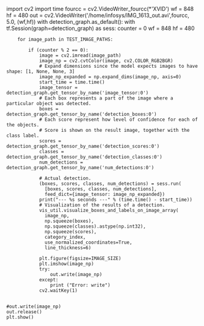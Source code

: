 import cv2
import time
fourcc = cv2.VideoWriter_fourcc(*'XVID')
wf = 848
hf = 480
out = cv2.VideoWriter('/home/infosys/IMG_1613_out.avi',fourcc, 5.0, (wf,hf))
with detection_graph.as_default():
    with tf.Session(graph=detection_graph) as sess:
        counter = 0
        wf = 848
        hf = 480
        

        for image_path in TEST_IMAGE_PATHS:
            
            if (counter % 2 == 0):
                image = cv2.imread(image_path)
                image_np = cv2.cvtColor(image, cv2.COLOR_RGB2BGR) 
                # Expand dimensions since the model expects images to have shape: [1, None, None, 3]
                image_np_expanded = np.expand_dims(image_np, axis=0)
                start_time = time.time()
                image_tensor = detection_graph.get_tensor_by_name('image_tensor:0')
                # Each box represents a part of the image where a particular object was detected.
                boxes = detection_graph.get_tensor_by_name('detection_boxes:0')
                # Each score represent how level of confidence for each of the objects.
                # Score is shown on the result image, together with the class label.
                scores = detection_graph.get_tensor_by_name('detection_scores:0')
                classes = detection_graph.get_tensor_by_name('detection_classes:0')
                num_detections = detection_graph.get_tensor_by_name('num_detections:0')
                
                # Actual detection.
                (boxes, scores, classes, num_detections) = sess.run(
                  [boxes, scores, classes, num_detections],
                  feed_dict={image_tensor: image_np_expanded})
                print("--- %s seconds ---" % (time.time() - start_time))
                # Visualization of the results of a detection.
                vis_util.visualize_boxes_and_labels_on_image_array(
                  image_np,
                  np.squeeze(boxes),
                  np.squeeze(classes).astype(np.int32),
                  np.squeeze(scores),
                  category_index,
                  use_normalized_coordinates=True,
                  line_thickness=6)
                
                plt.figure(figsize=IMAGE_SIZE)
                plt.imshow(image_np)
                try:
                    out.write(image_np)
                except:
                    print ("Error: write")
                cv2.waitKey(1)

        
    #out.write(image_np)
    out.release()
    plt.show()
